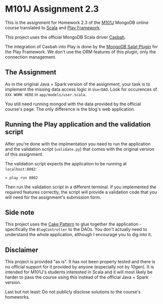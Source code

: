 M101J Assignment 2.3
====================
This is the assignment for Homework 2.3 of the [M101J](https://education.10gen.com/) MongoDB online course translated to [Scala](http://www.scala-lang.org/) and [Play Framework](http://www.playframework.com/).

This project uses the official MongoDB Scala driver [Casbah](http://api.mongodb.org/scala/casbah/current/index.html).

The integration of Casbah into Play is done by the [MongoDB Salat Plugin](https://github.com/leon/play-salat) for the Play Framework.
We don't use the ORM features of this plugin, only the connection management.

The Assignment
--------------
As in the original Java + Spark version of the assignment, your task is to implement the missing data access logic
in `UserDAO`. Look for occurences of `XXX WORK HERE` in `app/models/user.scala`.

You still need running mongod with the data provided by the official course's page. The only difference is the blog's web application.

Running the Play application and the validation script
------------------------------------------------------
After you're done with the implmentation you need to run the application and the validation script (`validate.py`) that
comes with the original version of this assignment.

The validation script expects the application to be running at `localhost:8082`:

	> play run 8082
	
Then run the validation script in a different terminal. If you implemented the required features correctly, the script
will provide a validation code that you will need for the assignment's submission form.

Side note
---------
This project uses the [Cake Pattern](http://jonasboner.com/2008/10/06/real-world-scala-dependency-injection-di/) to glue together the application - specifically the `BlogController` to the DAOs.
You don't actually need to understand the whole application, although I encourage you to dig into it.


Disclaimer
----------
This project is provided "as is". It has not been properly tested and there is no official support for it
provided by anyone (especially not by 10gen). It is intended for M101J's students interested in Scala and
it will most likely be harder to pass the course using this instead of the official Java + Spark version.

Last but not least: Do not publicly disclose solutions to the course's homeworks.
